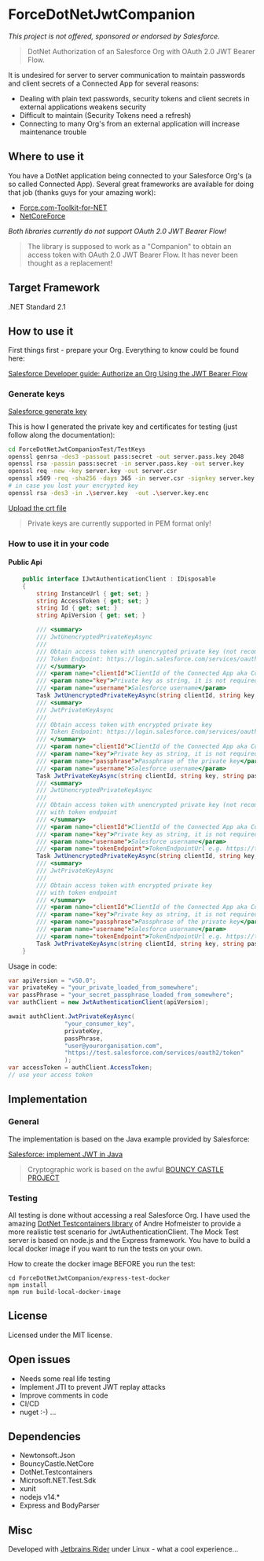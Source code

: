 # ForceDotNetJwtCompanion
*This project is not offered, sponsored or endorsed by Salesforce.*
> DotNet Authorization of an Salesforce Org with OAuth 2.0 JWT Bearer Flow.

It is undesired for server to server communication to maintain passwords and client secrets of a Connected App
for several reasons:

* Dealing with plain text passwords, security tokens and client secrets in external applications weakens security
* Difficult to maintain (Security Tokens need a refresh)
* Connecting to many Org's from an external application will increase maintenance trouble

## Where to use it
You have a DotNet application being connected to your Salesforce Org's (a so called Connected App).
Several great frameworks are available for doing that job (thanks guys for your amazing work):
* [Force.com-Toolkit-for-NET](https://github.com/wadewegner/Force.com-Toolkit-for-NET)
* [NetCoreForce](https://github.com/anthonyreilly/NetCoreForce)

*Both libraries currently do not support OAuth 2.0 JWT Bearer Flow!*

> The library is supposed to work as a "Companion" to obtain an access token with OAuth 2.0 JWT Bearer Flow. It has never been thought as a replacement!
## Target Framework
.NET Standard 2.1

## How to use it
First things first - prepare your Org. Everything to know could be found here:

[Salesforce Developer guide: Authorize an Org Using the JWT Bearer Flow](https://developer.salesforce.com/docs/atlas.en-us.sfdx_dev.meta/sfdx_dev/sfdx_dev_auth_jwt_flow.htm#sfdx_dev_auth_jwt_flow)

### Generate keys

[Salesforce generate key](https://developer.salesforce.com/docs/atlas.en-us.sfdx_dev.meta/sfdx_dev/sfdx_dev_auth_key_and_cert.htm)

This is how I generated the private key and certificates for testing (just follow along the documentation):
```bash
cd ForceDotNetJwtCompanionTest/TestKeys 
openssl genrsa -des3 -passout pass:secret -out server.pass.key 2048
openssl rsa -passin pass:secret -in server.pass.key -out server.key
openssl req -new -key server.key -out server.csr
openssl x509 -req -sha256 -days 365 -in server.csr -signkey server.key -out server.crt
# in case you lost your encrypted key
openssl rsa -des3 -in .\server.key  -out .\server.key.enc
```
[Upload the crt file](https://developer.salesforce.com/docs/atlas.en-us.sfdx_dev.meta/sfdx_dev/sfdx_dev_auth_connected_app.htm)

> Private keys are currently supported in PEM format only!

### How to use it in your code
#### Public Api
```csharp
    public interface IJwtAuthenticationClient : IDisposable
    {
        string InstanceUrl { get; set; }
        string AccessToken { get; set; }
        string Id { get; set; }
        string ApiVersion { get; set; }

        /// <summary>
        /// JwtUnencryptedPrivateKeyAsync
        ///
        /// Obtain access token with unencrypted private key (not recommended)
        /// Token Endpoint: https://login.salesforce.com/services/oauth2/token (production) 
        /// </summary>
        /// <param name="clientId">ClientId of the Connected App aka Consumer Key</param>
        /// <param name="key">Private key as string, it is not required to remove header and footer</param>
        /// <param name="username">Salesforce username</param>
        Task JwtUnencryptedPrivateKeyAsync(string clientId, string key, string username);
        /// <summary>
        /// JwtPrivateKeyAsync
        /// 
        /// Obtain access token with encrypted private key
        /// Token Endpoint: https://login.salesforce.com/services/oauth2/token (production) 
        /// </summary>
        /// <param name="clientId">ClientId of the Connected App aka Consumer Key</param>
        /// <param name="key">Private key as string, it is not required to remove header and footer</param>
        /// <param name="passphrase">Passphrase of the private key</param>
        /// <param name="username">Salesforce username</param>
        Task JwtPrivateKeyAsync(string clientId, string key, string passphrase, string username);
        /// <summary>
        /// JwtUnencryptedPrivateKeyAsync
        ///
        /// Obtain access token with unencrypted private key (not recommended)
        /// with token endpoint
        /// </summary>
        /// <param name="clientId">ClientId of the Connected App aka Consumer Key</param>
        /// <param name="key">Private key as string, it is not required to remove header and footer</param>
        /// <param name="username">Salesforce username</param>
        /// <param name="tokenEndpoint">TokenEndpointUrl e.g. https://test.salesforce.com/services/oauth2/token</param>
        Task JwtUnencryptedPrivateKeyAsync(string clientId, string key, string username, string tokenEndpoint);
        /// <summary>
        /// JwtPrivateKeyAsync
        ///
        /// Obtain access token with encrypted private key
        /// with token endpoint
        /// </summary>
        /// <param name="clientId">ClientId of the Connected App aka Consumer Key</param>
        /// <param name="key">Private key as string, it is not required to remove header and footer</param>
        /// <param name="passphrase">Passphrase of the private key</param>
        /// <param name="username">Salesforce username</param>
        /// <param name="tokenEndpoint">TokenEndpointUrl e.g. https://test.salesforce.com/services/oauth2/token</param>
        Task JwtPrivateKeyAsync(string clientId, string key, string passphrase, string username, string tokenEndpoint);
    }
```
Usage in code:
```csharp
var apiVersion = "v50.0";
var privateKey = "your_private_loaded_from_somewhere";
var passPhrase = "your_secret_passphrase_loaded_from_somewhere";
var authClient = new JwtAuthenticationClient(apiVersion);

await authClient.JwtPrivateKeyAsync(
                "your_consumer_key", 
                privateKey,
                passPhrase, 
                "user@yourorganisation.com", 
                "https://test.salesforce.com/services/oauth2/token"
                );
var accessToken = authClient.AccessToken;
// use your access token
```
## Implementation
### General
The implementation is based on the Java example provided by Salesforce:

[Salesforce: implement JWT in Java](https://help.salesforce.com/articleView?id=remoteaccess_oauth_jwt_flow.htm&type=5)

> Cryptographic work is based on the awful [BOUNCY CASTLE PROJECT](https://www.bouncycastle.org/csharp/index.html)  
### Testing
All testing is done without accessing a real Salesforce Org. I have used the amazing [DotNet Testcontainers library](https://github.com/HofmeisterAn/dotnet-testcontainers) of Andre Hofmeister to provide a more realistic test scenario for
JwtAuthenticationClient.
The Mock Test server is based on node.js and the Express framework. You have to build a local docker image if you want
to run the tests on your own.

How to create the docker image BEFORE you run the test:
```
cd ForceDotNetJwtCompanion/express-test-docker
npm install
npm run build-local-docker-image
```
## License
Licensed under the MIT license.

## Open issues
* Needs some real life testing
* Implement JTI to prevent JWT replay attacks
* Improve comments in code
* CI/CD
* nuget :-) ...

## Dependencies
* Newtonsoft.Json
* BouncyCastle.NetCore
* DotNet.Testcontainers
* Microsoft.NET.Test.Sdk
* xunit
* nodejs v14.*
* Express and BodyParser

## Misc
Developed with [Jetbrains Rider](https://www.jetbrains.com/rider/) under Linux - what a cool experience...
